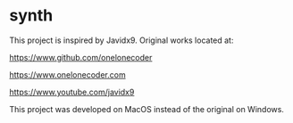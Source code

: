 # synth

This project is inspired by Javidx9. Original works located at:

<https://www.github.com/onelonecoder>

<https://www.onelonecoder.com>

<https://www.youtube.com/javidx9>

This project was developed on MacOS instead of the original on Windows.
